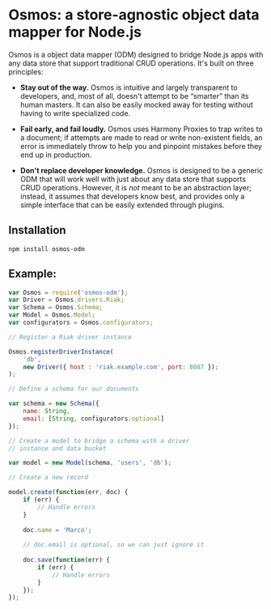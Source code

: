 # Osmos: a store-agnostic object data mapper for Node.js

Osmos is a object data mapper (ODM) designed to bridge Node.js apps with any data store that support traditional CRUD operations. It's built on three principles:

- **Stay out of the way.** Osmos is intuitive and largely transparent to developers, and, most of all, doesn't attempt to be “smarter” than its human masters. It can also be easily mocked away for testing without having to write specialized code.

- **Fail early, and fail loudly.** Osmos uses Harmony Proxies to trap writes to a document; if attempts are made to read or write non-existent fields, an error is immediately throw to help you and pinpoint mistakes before they end up in production.

- **Don't replace developer knowledge.** Osmos is designed to be a generic ODM that will work well with just about any data store that supports CRUD operations. However, it is _not_ meant to be an abstraction layer; instead, it assumes that developers know best, and provides only a simple interface that can be easily extended through plugins.

## Installation

```
npm install osmos-odm
```

## Example:

```javascript
var Osmos = require('osmos-odm');
var Driver = Osmos.drivers.Riak;
var Schema = Osmos.Schema;
var Model = Osmos.Model;
var configurators = Osmos.configurators;

// Register a Riak driver instance

Osmos.registerDriverInstance(
    'db',
    new Driver({ host : 'riak.example.com', port: 8087 });
);

// Define a schema for our documents

var schema = new Schema({
    name: String,
    email: [String, configurators.optional]
});

// Create a model to bridge a schema with a driver 
// instance and data bucket

var model = new Model(schema, 'users', 'db');

// Create a new record

model.create(function(err, doc) {
    if (err) {
        // Handle errors
    }
    
    doc.name = 'Marco';
    
    // doc.email is optional, so we can just ignore it
    
    doc.save(function(err) {
        if (err) {
            // Handle errors
        }
    });
});
```
